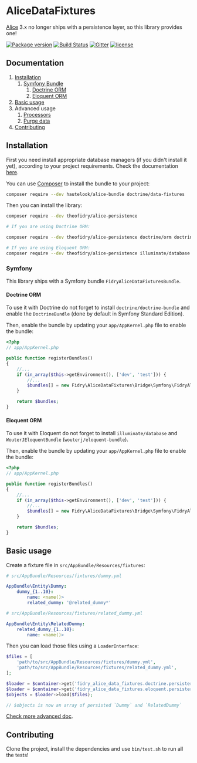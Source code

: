 AliceDataFixtures
===========

[Alice](https://github.com/nelmio/alice) 3.x no longer ships with a persistence layer, so this library provides one!

[![Package version](https://img.shields.io/packagist/vpre/theofidry/alice-data-fixtures.svg?style=flat-square)](https://packagist.org/packages/theofidry/alice-data-fixtures)
[![Build Status](https://img.shields.io/travis/theofidry/AliceDataFixtures/master.svg?style=flat-square)](https://travis-ci.org/theofidry/AliceDataFixtures?branch=master)
[![Gitter](https://badges.gitter.im/Join%20Chat.svg)](https://gitter.im/hautelook/AliceBundle?utm_source=badge&utm_medium=badge&utm_campaign=pr-badge)
[![license](https://img.shields.io/badge/license-MIT-red.svg?style=flat-square)](LICENSE)


## Documentation

1. [Installation](#installation)
    1. [Symfony Bundle](#symfony)
        1. [Doctrine ORM](#doctrine-orm)
        1. [Eloquent ORM](#eloquent-orm)
1. [Basic usage](#basic-usage)
1. Advanced usage
    1. [Processors](doc/processors.md)
    1. [Purge data](doc/purge_data.md)
1. [Contributing](#contributing)


## Installation

First you need install appropriate database managers (if you didn't install it yet), according to your project requirements.
Check the documentation [here](doc/install.md).

You can use [Composer](https://getcomposer.org/) to install the bundle to your project:

```bash
composer require --dev hautelook/alice-bundle doctrine/data-fixtures
```

Then you can install the library:

```bash
composer require --dev theofidry/alice-persistence

# If you are using Doctrine ORM:

composer require --dev theofidry/alice-persistence doctrine/orm doctrine/data-fixtures

# If you are using Eloquent ORM:
composer require --dev theofidry/alice-persistence illuminate/database
```


### Symfony

This library ships with a Symfony bundle `FidryAliceDataFixturesBundle`.


#### Doctrine ORM

To use it with Doctrine do not forget to install `doctrine/doctrine-bundle`
and enable the `DoctrineBundle` (done by default in Symfony Standard Edition).

Then, enable the bundle by updating your `app/AppKernel.php` file to enable the bundle:

```php
<?php
// app/AppKernel.php

public function registerBundles()
{
    //...
    if (in_array($this->getEnvironment(), ['dev', 'test'])) {
        //...
        $bundles[] = new Fidry\AliceDataFixtures\Bridge\Symfony\FidryAliceDataFixturesBundle();
    }

    return $bundles;
}
```

#### Eloquent ORM

To use it with Eloquent do not forget to install `illuminate/database` and
`WouterJEloquentBundle` (`wouterj/eloquent-bundle`).

Then, enable the bundle by updating your `app/AppKernel.php` file to enable the bundle:

```php
<?php
// app/AppKernel.php

public function registerBundles()
{
    //...
    if (in_array($this->getEnvironment(), ['dev', 'test'])) {
        //...
        $bundles[] = new Fidry\AliceDataFixtures\Bridge\Symfony\FidryAliceDataFixturesBundle();
    }

    return $bundles;
}
```


## Basic usage

Create a fixture file in `src/AppBundle/Resources/fixtures`:

```yaml
# src/AppBundle/Resources/fixtures/dummy.yml

AppBundle\Entity\Dummy:
    dummy_{1..10}:
        name: <name()>
        related_dummy: '@related_dummy*'
```

```yaml
# src/AppBundle/Resources/fixtures/related_dummy.yml

AppBundle\Entity\RelatedDummy:
    related_dummy_{1..10}:
        name: <name()>
```

Then you can load those files using a `LoaderInterface`:

```php
$files = [
    'path/to/src/AppBundle/Resources/fixtures/dummy.yml',
    'path/to/src/AppBundle/Resources/fixtures/related_dummy.yml',
];

$loader = $container->get('fidry_alice_data_fixtures.doctrine.persister_loader'); // For Doctrine ORM
$loader = $container->get('fidry_alice_data_fixtures.eloquent.persister_loader'); // For Eloquent ORM
$objects = $loader->load($files);

// $objects is now an array of persisted `Dummy` and `RelatedDummy`
```

[Check more advanced doc](#documentation).


## Contributing

Clone the project, install the dependencies and use `bin/test.sh` to run all the tests!

